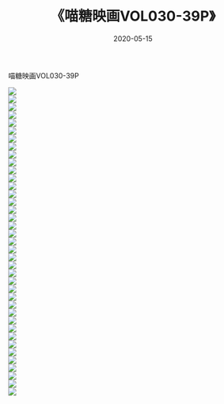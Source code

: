 ﻿---
layout: post
title:  《喵糖映画VOL030-39P》
date:   2020-05-15
img: http://pic.660000.xyz/1:/性感/2020/喵糖映画VOL030-39P/000.jpg
categories: [美女, 清纯, 唯美]
---

喵糖映画VOL030-39P

  ![](http://pic.660000.xyz/1:/性感/2020/喵糖映画VOL030-39P/001.jpg) <br> ![](http://pic.660000.xyz/1:/性感/2020/喵糖映画VOL030-39P/002.jpg) <br> ![](http://pic.660000.xyz/1:/性感/2020/喵糖映画VOL030-39P/003.jpg) <br> ![](http://pic.660000.xyz/1:/性感/2020/喵糖映画VOL030-39P/004.jpg) <br> ![](http://pic.660000.xyz/1:/性感/2020/喵糖映画VOL030-39P/005.jpg) <br> ![](http://pic.660000.xyz/1:/性感/2020/喵糖映画VOL030-39P/006.jpg) <br> ![](http://pic.660000.xyz/1:/性感/2020/喵糖映画VOL030-39P/007.jpg) <br> ![](http://pic.660000.xyz/1:/性感/2020/喵糖映画VOL030-39P/008.jpg) <br> ![](http://pic.660000.xyz/1:/性感/2020/喵糖映画VOL030-39P/009.jpg) <br> ![](http://pic.660000.xyz/1:/性感/2020/喵糖映画VOL030-39P/010.jpg) <br> ![](http://pic.660000.xyz/1:/性感/2020/喵糖映画VOL030-39P/011.jpg) <br> ![](http://pic.660000.xyz/1:/性感/2020/喵糖映画VOL030-39P/012.jpg) <br> ![](http://pic.660000.xyz/1:/性感/2020/喵糖映画VOL030-39P/013.jpg) <br> ![](http://pic.660000.xyz/1:/性感/2020/喵糖映画VOL030-39P/014.jpg) <br> ![](http://pic.660000.xyz/1:/性感/2020/喵糖映画VOL030-39P/015.jpg) <br> ![](http://pic.660000.xyz/1:/性感/2020/喵糖映画VOL030-39P/016.jpg) <br> ![](http://pic.660000.xyz/1:/性感/2020/喵糖映画VOL030-39P/017.jpg) <br> ![](http://pic.660000.xyz/1:/性感/2020/喵糖映画VOL030-39P/018.jpg) <br> ![](http://pic.660000.xyz/1:/性感/2020/喵糖映画VOL030-39P/019.jpg) <br> ![](http://pic.660000.xyz/1:/性感/2020/喵糖映画VOL030-39P/020.jpg) <br> ![](http://pic.660000.xyz/1:/性感/2020/喵糖映画VOL030-39P/021.jpg) <br> ![](http://pic.660000.xyz/1:/性感/2020/喵糖映画VOL030-39P/022.jpg) <br> ![](http://pic.660000.xyz/1:/性感/2020/喵糖映画VOL030-39P/023.jpg) <br> ![](http://pic.660000.xyz/1:/性感/2020/喵糖映画VOL030-39P/024.jpg) <br> ![](http://pic.660000.xyz/1:/性感/2020/喵糖映画VOL030-39P/025.jpg) <br> ![](http://pic.660000.xyz/1:/性感/2020/喵糖映画VOL030-39P/026.jpg) <br> ![](http://pic.660000.xyz/1:/性感/2020/喵糖映画VOL030-39P/027.jpg) <br> ![](http://pic.660000.xyz/1:/性感/2020/喵糖映画VOL030-39P/028.jpg) <br> ![](http://pic.660000.xyz/1:/性感/2020/喵糖映画VOL030-39P/029.jpg) <br> ![](http://pic.660000.xyz/1:/性感/2020/喵糖映画VOL030-39P/030.jpg) <br> ![](http://pic.660000.xyz/1:/性感/2020/喵糖映画VOL030-39P/031.jpg) <br> ![](http://pic.660000.xyz/1:/性感/2020/喵糖映画VOL030-39P/032.jpg) <br> ![](http://pic.660000.xyz/1:/性感/2020/喵糖映画VOL030-39P/033.jpg) <br> ![](http://pic.660000.xyz/1:/性感/2020/喵糖映画VOL030-39P/034.jpg) <br> ![](http://pic.660000.xyz/1:/性感/2020/喵糖映画VOL030-39P/035.jpg) <br> ![](http://pic.660000.xyz/1:/性感/2020/喵糖映画VOL030-39P/036.jpg) <br> ![](http://pic.660000.xyz/1:/性感/2020/喵糖映画VOL030-39P/037.jpg) <br> ![](http://pic.660000.xyz/1:/性感/2020/喵糖映画VOL030-39P/038.jpg) <br> ![](http://pic.660000.xyz/1:/性感/2020/喵糖映画VOL030-39P/039.jpg) <br>